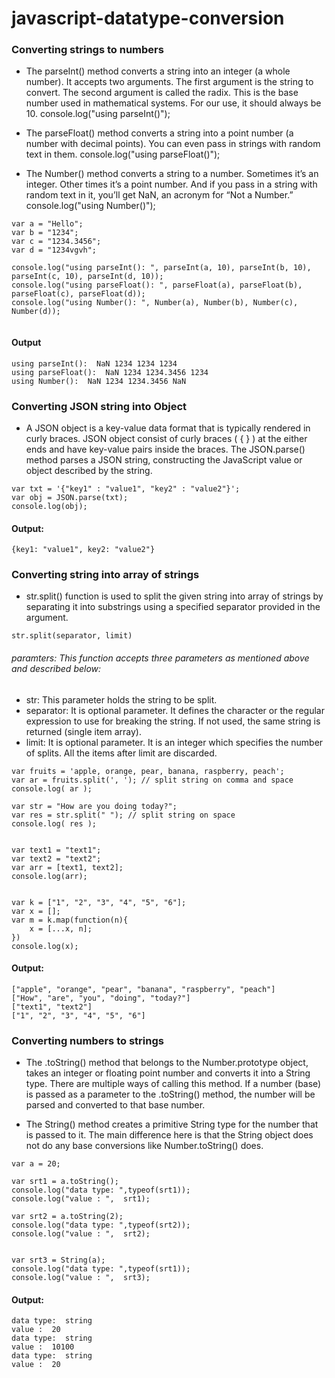 # javascript-datatype-conversion


### Converting strings to numbers

* The parseInt() method converts a string into an integer (a whole number). It accepts two arguments. The first argument is the string to convert. The second argument is called the radix. This is the base number used in mathematical systems. For our use, it should always be 10.
		console.log("using parseInt()");
    
* The parseFloat() method converts a string into a point number (a number with decimal points). You can even pass in strings with random text in them.
		console.log("using parseFloat()");
    
* The Number() method converts a string to a number. Sometimes it’s an integer. Other times it’s a point number. And if you pass in a string with random text in it, you’ll get NaN, an acronym for “Not a Number.”
		console.log("using Number()");  

```
var a = "Hello";
var b = "1234";
var c = "1234.3456";
var d = "1234vgvh";

console.log("using parseInt(): ", parseInt(a, 10), parseInt(b, 10), parseInt(c, 10), parseInt(d, 10));
console.log("using parseFloat(): ", parseFloat(a), parseFloat(b), parseFloat(c), parseFloat(d));
console.log("using Number(): ", Number(a), Number(b), Number(c), Number(d));
    
```

#### Output 
```
using parseInt():  NaN 1234 1234 1234
using parseFloat():  NaN 1234 1234.3456 1234
using Number():  NaN 1234 1234.3456 NaN
```

### Converting JSON string into Object
* A JSON object is a key-value data format that is typically rendered in curly braces. JSON object consist of curly braces ( { } ) at the either ends and have key-value pairs inside the braces. The JSON.parse() method parses a JSON string, constructing the JavaScript value or object described by the string.

```
var txt = '{"key1" : "value1", "key2" : "value2"}';
var obj = JSON.parse(txt);
console.log(obj);
``` 

#### Output:
```
{key1: "value1", key2: "value2"}
```

### Converting string into array of strings

* str.split() function is used to split the given string into array of strings by separating it into substrings using a specified separator provided in the argument.  

```
str.split(separator, limit)
```

###### paramters: This function accepts three parameters as mentioned above and described below:

- str: This parameter holds the string to be split.
- separator: It is optional parameter. It defines the character or the regular expression to use for breaking the string. If not used, the same string is returned (single item array).
- limit: It is optional parameter. It is an integer which specifies the number of splits. All the items after limit are discarded.

```
var fruits = 'apple, orange, pear, banana, raspberry, peach';
var ar = fruits.split(', '); // split string on comma and space
console.log( ar );

var str = "How are you doing today?";
var res = str.split(" "); // split string on space
console.log( res );


var text1 = "text1";
var text2 = "text2";
var arr = [text1, text2];
console.log(arr);


var k = ["1", "2", "3", "4", "5", "6"];
var x = [];
var m = k.map(function(n){
	x = [...x, n];
})
console.log(x);
```

#### Output:
```
["apple", "orange", "pear", "banana", "raspberry", "peach"]
["How", "are", "you", "doing", "today?"]
["text1", "text2"]
["1", "2", "3", "4", "5", "6"]
```

### Converting numbers to strings

* The .toString() method that belongs to the Number.prototype object, takes an integer or floating point number and converts it into a String type. There are multiple ways of calling this method. If a number (base) is passed as a parameter to the .toString() method, the number will be parsed and converted to that base number.

* The String() method creates a primitive String type for the number that is passed to it. The main difference here is that the String object does not do any base conversions like Number.toString() does.

```
var a = 20;

var srt1 = a.toString(); 
console.log("data type: ",typeof(srt1));
console.log("value : ",  srt1);
   
var srt2 = a.toString(2);
console.log("data type: ",typeof(srt2));
console.log("value : ",  srt2);


var srt3 = String(a);    
console.log("data type: ",typeof(srt1));
console.log("value : ",  srt3);

```

#### Output: 
```
data type:  string
value :  20
data type:  string
value :  10100
data type:  string
value :  20
```




